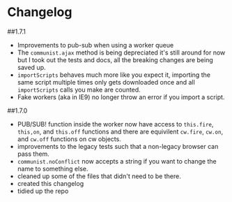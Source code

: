Changelog
===

##1.7.1

- Improvements to pub-sub when using a worker queue
- The `communist.ajax` method is being depreciated it's still around for now but 
I took out the tests and docs, all the breaking changes are being saved up.
- `importScripts` behaves much more like you expect it, importing the same script
multiple times only gets downloaded once and all `importScripts` calls you make
are counted.
- Fake workers (aka in IE9) no longer throw an error if you import a script.

##1.7.0

- PUB/SUB! function inside the worker now have access to `this.fire`, `this,on`, and `this.off` functions and there are equivilent `cw.fire`, `cw.on`, and `cw.off` functions on cw objects.
- improvements to the legacy tests such that a non-legacy browser can pass them.
- `communist.noConflict` now accepts a string if you want to change the name to something else.
- cleaned up some of the files that didn't need to be there.
- created this changelog
- tidied up the repo